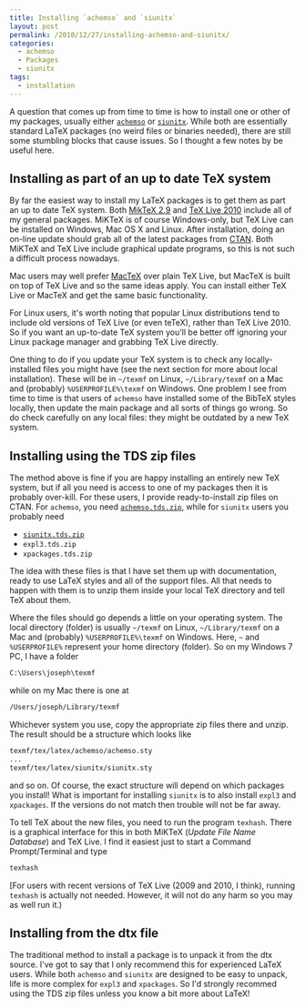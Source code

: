 ```yaml
---
title: Installing `achemso` and `siunitx`
layout: post
permalink: /2010/12/27/installing-achemso-and-siunitx/
categories:
  - achemso
  - Packages
  - siunitx
tags:
  - installation
---
```

A question that comes up from time to time is how to install one or other of my packages, usually either [`achemso`](https://ctan.org/pkg/achemso) or [`siunitx`](https://ctan.org/pkg/siunitx). While both are essentially standard LaTeX packages (no weird files or binaries needed), there are still some stumbling blocks that cause issues. So I thought a few notes by be useful here.

## Installing as part of an up to date TeX system

By far the easiest way to install my LaTeX packages is to get them as part an up to date TeX system. Both [MikTeX 2.9](https://www.miktex.org/) and [TeX Live 2010](https://tug.org/texlive) include all of my general packages. MiKTeX is of course Windows-only, but TeX Live can be installed on Windows, Mac OS X and Linux. After installation, doing an on-line update should grab all of the latest packages from [CTAN](https://www.ctan.org). Both MiKTeX and TeX Live include graphical update programs, so this is not such a difficult process nowadays.

Mac users may well prefer [MacTeX](https://tug.org/mactex) over plain TeX Live, but MacTeX is built on top of TeX Live and so the same ideas apply. You can install either TeX Live or MacTeX and get the same basic functionality.

For Linux users, it's worth noting that popular Linux distributions tend to include old versions of TeX Live (or even teTeX), rather than TeX Live 2010. So if you want an up-to-date TeX system you'll be better off ignoring your Linux package manager and grabbing TeX Live directly.

One thing to do if you update your TeX system is to check any locally-installed files you might have (see the next section for more about local installation). These will be in `~/texmf` on Linux, `~/Library/texmf` on a Mac and (probably) `%USERPROFILE%\texmf` on Windows. One problem I see from time to time is that users of `achemso` have installed some of the BibTeX styles locally, then update the main package and all sorts of things go wrong. So do check carefully on any local files: they might be outdated by a new TeX system.

## Installing using the TDS zip files

The method above is fine if you are happy installing an entirely new TeX system, but if all you need is access to one of my packages then it is probably over-kill. For these users, I provide ready-to-install zip files on CTAN. For `achemso`, you need [`achemso.tds.zip`](http://www.ctan.org/cgi-bin/filenameSearch.py?filename=`achemso`.tds.zip&amp;Search=Search), while for `siunitx` users you probably need

- [`siunitx.tds.zip`](http://www.ctan.org/cgi-bin/filenameSearch.py?filename=`siunitx`.tds.zip&amp;Search=Search)
- `expl3.tds.zip`
- `xpackages.tds.zip`

The idea with these files is that I have set them up with documentation, ready to use LaTeX styles and all of the support files. All that needs to happen with them is to unzip them inside your local TeX directory and tell TeX about them.

Where the files should go depends a little on your operating system. The local directory (folder) is usually `~/texmf` on Linux, `~/Library/texmf` on a Mac and (probably) `%USERPROFILE%\texmf` on Windows. Here, `~` and `%USERPROFILE%` represent your home directory (folder). So on my Windows 7 PC, I have a folder

```bat
C:\Users\joseph\texmf
```

while on my Mac there is one at

```bash
/Users/joseph/Library/texmf
```

Whichever system you use, copy the appropriate zip files there and unzip. The result should be a structure which looks like

```bash
texmf/tex/latex/achemso/achemso.sty
...
texmf/tex/latex/siunitx/siunitx.sty
```

and so on. Of course, the exact structure will depend on which packages you install! What is important for installing `siunitx` is to also install `expl3` and `xpackages`. If the versions do not match then trouble will not be far away.

To tell TeX about the new files, you need to run the program `texhash`. There is a graphical interface for this in both MiKTeX (_Update File Name Database_) and TeX Live. I find it easiest just to start a Command Prompt/Terminal and type

```bash
texhash
```

[For users with recent versions of TeX Live (2009 and 2010, I think), running `texhash` is actually not needed. However, it will not do any harm so you may as well run it.)

## Installing from the dtx file

The traditional method to install a package is to unpack it from the dtx source. I've got to say that I only recommend this for experienced LaTeX users. While both `achemso` and `siunitx` are designed to be easy to unpack, life is more complex for `expl3` and `xpackages`. So I'd strongly recommed using the TDS zip files unless you know a bit more about LaTeX!
